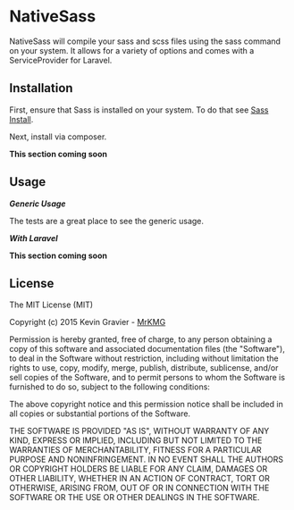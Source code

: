 NativeSass
==========


NativeSass will compile your sass and scss files using the sass command on your system.
It allows for a variety of options and comes with a ServiceProvider for Laravel.


Installation
------------

First, ensure that Sass is installed on your system. To do that see [Sass Install](http://sass-lang.com/install).

Next, install via composer.

**This section coming soon**


Usage
----

___Generic Usage___

The tests are a great place to see the generic usage.

___With Laravel___

**This section coming soon**


License
-------

The MIT License (MIT)

Copyright (c) 2015 Kevin Gravier - [MrKMG](https://github.com/mrkmg)

Permission is hereby granted, free of charge, to any person obtaining a copy
of this software and associated documentation files (the "Software"), to deal
in the Software without restriction, including without limitation the rights
to use, copy, modify, merge, publish, distribute, sublicense, and/or sell
copies of the Software, and to permit persons to whom the Software is
furnished to do so, subject to the following conditions:

The above copyright notice and this permission notice shall be included in
all copies or substantial portions of the Software.

THE SOFTWARE IS PROVIDED "AS IS", WITHOUT WARRANTY OF ANY KIND, EXPRESS OR
IMPLIED, INCLUDING BUT NOT LIMITED TO THE WARRANTIES OF MERCHANTABILITY,
FITNESS FOR A PARTICULAR PURPOSE AND NONINFRINGEMENT. IN NO EVENT SHALL THE
AUTHORS OR COPYRIGHT HOLDERS BE LIABLE FOR ANY CLAIM, DAMAGES OR OTHER
LIABILITY, WHETHER IN AN ACTION OF CONTRACT, TORT OR OTHERWISE, ARISING FROM,
OUT OF OR IN CONNECTION WITH THE SOFTWARE OR THE USE OR OTHER DEALINGS IN
THE SOFTWARE.